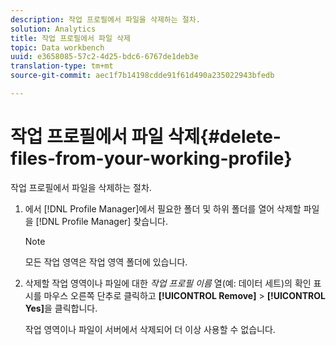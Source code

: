 ```yaml
---
description: 작업 프로필에서 파일을 삭제하는 절차.
solution: Analytics
title: 작업 프로필에서 파일 삭제
topic: Data workbench
uuid: e3658085-57c2-4d25-bdc6-6767de1deb3e
translation-type: tm+mt
source-git-commit: aec1f7b14198cdde91f61d490a235022943bfedb

---
```



# 작업 프로필에서 파일 삭제{#delete-files-from-your-working-profile}

작업 프로필에서 파일을 삭제하는 절차.

1. 에서 [!DNL Profile Manager]에서 필요한 폴더 및 하위 폴더를 열어 삭제할 파일을 [!DNL Profile Manager] 찾습니다.

   >[!NOTE]
   >
   >모든 작업 영역은 작업 영역 폴더에 있습니다.

1. 삭제할 작업 영역이나 파일에 대한 *작업 프로필 이름* 열(예: 데이터 세트)의 확인 표시를 마우스 오른쪽 단추로 클릭하고 **[!UICONTROL Remove]** > **[!UICONTROL Yes]**&#x200B;을 클릭합니다.

   작업 영역이나 파일이 서버에서 삭제되어 더 이상 사용할 수 없습니다.

